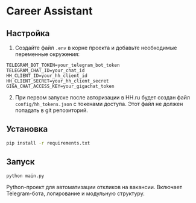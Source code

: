 # Career Assistant

## Настройка

1. Создайте файл `.env` в корне проекта и добавьте необходимые переменные окружения:

```env
TELEGRAM_BOT_TOKEN=your_telegram_bot_token
TELEGRAM_CHAT_ID=your_chat_id
HH_CLIENT_ID=your_hh_client_id
HH_CLIENT_SECRET=your_hh_client_secret
GIGA_CHAT_ACCESS_KEY=your_gigachat_token
```

2. При первом запуске после авторизации в HH.ru будет создан файл `config/hh_tokens.json` с токенами доступа. Этот файл не должен попадать в git репозиторий.

## Установка

```bash
pip install -r requirements.txt
```

## Запуск

```bash
python main.py
```

Python-проект для автоматизации откликов на вакансии.
Включает Telegram-бота, логирование и модульную структуру.

